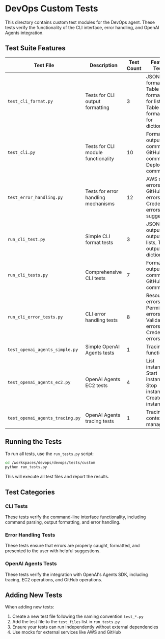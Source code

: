# DevOps Custom Tests

This directory contains custom test modules for the DevOps agent. These tests verify the functionality of the CLI interface, error handling, and OpenAI Agents integration.

## Test Suite Features

| Test File | Description | Test Count | Features Tested |
|-----------|-------------|------------|-----------------|
| `test_cli_format.py` | Tests for CLI output formatting | 3 | JSON formatting, Table formatting for lists, Table formatting for dictionaries |
| `test_cli.py` | Tests for CLI module functionality | 10 | Format output, EC2 commands, GitHub commands, Deployment commands |
| `test_error_handling.py` | Tests for error handling mechanisms | 12 | AWS service errors, GitHub errors, Credential errors, Error suggestions |
| `run_cli_test.py` | Simple CLI format tests | 3 | JSON output, Table output for lists, Table output for dictionaries |
| `run_cli_tests.py` | Comprehensive CLI tests | 7 | Format output, EC2 commands, GitHub commands |
| `run_cli_error_tests.py` | CLI error handling tests | 8 | Resource errors, Permission errors, Validation errors, Credential errors |
| `test_openai_agents_simple.py` | Simple OpenAI Agents tests | 1 | Tracing functionality |
| `test_openai_agents_ec2.py` | OpenAI Agents EC2 tests | 4 | List instances, Start instances, Stop instances, Create instances |
| `test_openai_agents_tracing.py` | OpenAI Agents tracing tests | 1 | Tracing context management |

## Running the Tests

To run all tests, use the `run_tests.py` script:

```bash
cd /workspaces/devops/devops/tests/custom
python run_tests.py
```

This will execute all test files and report the results.

## Test Categories

### CLI Tests
These tests verify the command-line interface functionality, including command parsing, output formatting, and error handling.

### Error Handling Tests
These tests ensure that errors are properly caught, formatted, and presented to the user with helpful suggestions.

### OpenAI Agents Tests
These tests verify the integration with OpenAI's Agents SDK, including tracing, EC2 operations, and GitHub operations.

## Adding New Tests

When adding new tests:

1. Create a new test file following the naming convention `test_*.py`
2. Add the test file to the `test_files` list in `run_tests.py`
3. Ensure your tests can run independently without external dependencies
4. Use mocks for external services like AWS and GitHub